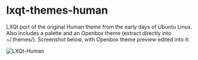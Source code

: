 # lxqt-themes-human
LXQt port of the original Human theme from the early days of Ubuntu Linux. Also includes a palette and an Openbox theme (extract directly into ~/.themes/). Screenshot below, with Openbox theme preview edited into it:

![LXQt-Human](https://github.com/AzumaHazuki/lxqt-themes-human/assets/67122280/946bc22a-3879-4137-a523-cfb1b0d411ad)
